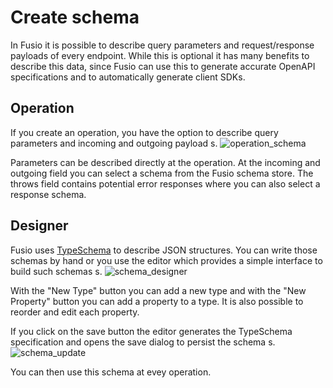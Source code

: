 
# Create schema

In Fusio it is possible to describe query parameters and request/response
payloads of every endpoint. While this is optional it has many benefits to
describe this data, since Fusio can use this to generate accurate OpenAPI
specifications and to automatically generate client SDKs.

## Operation

If you create an operation, you have the option to describe query parameters
and incoming and outgoing payload s.
![operation_schema](/img/use_cases/api_gateway/operation_schema.png)

Parameters can be described directly at the operation. At the incoming and outgoing
field you can select a schema from the Fusio schema store. The throws field contains
potential error responses where you can also select a response schema.

## Designer

Fusio uses [TypeSchema](https://typeschema.org/) to describe JSON structures.
You can write those schemas by hand or you use the editor which provides a simple
interface to build such schemas s.
![schema_designer](/img/use_cases/api_gateway/schema_designer.png)

With the "New Type" button you can add a new type and with the "New Property" button
you can add a property to a type. It is also possible to reorder and edit each
property.

If you click on the save button the editor generates the TypeSchema specification
and opens the save dialog to persist the schema s.
![schema_update](/img/use_cases/api_gateway/schema_update.png)

You can then use this schema at evey operation.
